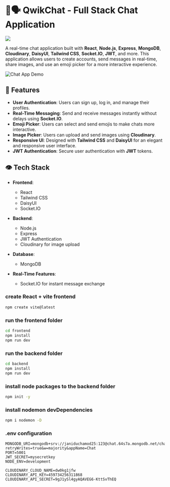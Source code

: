# 💬🗣️ QwikChat - Full Stack Chat Application 

<img src="https://go-skill-icons.vercel.app/api/icons?i=react,nodejs,mongodb,express,socketio,tailwind,daisyui" />

A real-time chat application built with **React**, **Node.js**, **Express**, **MongoDB**, **Cloudinary**, **DaisyUI**, **Tailwind CSS**, **Socket.IO**, **JWT**, and more. This application allows users to create accounts, send messages in real-time, share images, and use an emoji picker for a more interactive experience.

![Chat App Demo](./assets/chatapp.png)

## 🚀 Features

- **User Authentication**: Users can sign up, log in, and manage their profiles.
- **Real-Time Messaging**: Send and receive messages instantly without delays using **Socket.IO**.
- **Emoji Picker**: Users can select and send emojis to make chats more interactive.
- **Image Picker**: Users can upload and send images using **Cloudinary**.
- **Responsive UI**: Designed with **Tailwind CSS** and **DaisyUI** for an elegant and responsive user interface.
- **JWT Authentication**: Secure user authentication with **JWT** tokens.

## 👁️ Tech Stack

- **Frontend**:
  - React
  - Tailwind CSS
  - DaisyUI
  - Socket.IO
    
- **Backend**:
  - Node.js
  - Express
  - JWT Authentication
  - Cloudinary for image upload
 
- **Database**:
  - MongoDB
       
- **Real-Time Features**:
  - Socket.IO for instant message exchange

### create React + vite frontend

```bash
npm create vite@latest
```

### run the frontend folder

```bash
cd frontend
npm install
npm run dev
```

### run the backend folder

```bash
cd backend
npm install
npm run dev
```

### install node packages to the backend folder

```bash
npm init -y
```

### install nodemon devDependencies

```bash
npm i nodemon -D
```

### .env configuration

```env
MONGODB_URI=mongodb+srv://janiduchamod25:123@chat.64s7a.mongodb.net/chat_db?retryWrites=true&w=majority&appName=Chat
PORT=5001
JWT_SECRET=mysecretkey
NODE_ENV=development

CLOUDINARY_CLOUD_NAME=dw0kg1jfw
CLOUDINARY_API_KEY=459734256311868
CLOUDINARY_API_SECRET=9gJ1ySl4gyAQAVEG6-KttSvThEQ
```
